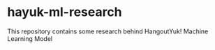 # hayuk-ml-research
This repository contains some research behind HangoutYuk! Machine Learning Model
